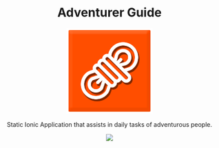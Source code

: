 <div align="center">
  <h1>Adventurer Guide</h1> 
  <img src="src/assets/app-icon.png" alt="drawing" width="200"/>
</div>

<div align="center">
  <p>Static Ionic Application that assists in daily tasks of adventurous people.</p>
  <img src="https://img.shields.io/badge/Ionic-%233880FF.svg?style=for-the-badge&logo=Ionic&logoColor=white">
</div>
